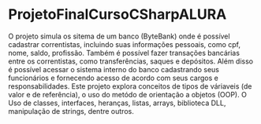 # ProjetoFinalCursoCSharpALURA
O projeto simula os sitema de um banco (ByteBank) onde é possível cadastrar correntistas, incluindo suas informações pessoais, como cpf, nome, saldo, profissão. 
Também é possível fazer transações bancárias entre os correntistas, como transferências, saques e depósitos.
Além disso é possível acessar o sistema interno do banco cadastrando seus funcionários e fornecendo acesso de acordo com seus cargos e responsabilidades.
Este projeto explora conceitos de tipos de váriaveis (de valor e de referência), o uso do metódo de orientação a objetos (OOP). 
O Uso de classes, interfaces, heranças, listas, arrays, biblioteca DLL, manipulação de strings, dentre outros.
